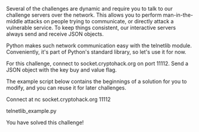 Several of the challenges are dynamic and require you to talk to our challenge servers over the network. This allows you to perform man-in-the-middle attacks on people trying to communicate, or directly attack a vulnerable service. To keep things consistent, our interactive servers always send and receive JSON objects.

Python makes such network communication easy with the telnetlib module. Conveniently, it's part of Python's standard library, so let's use it for now.

For this challenge, connect to socket.cryptohack.org on port 11112. Send a JSON object with the key buy and value flag.

The example script below contains the beginnings of a solution for you to modify, and you can reuse it for later challenges.

Connect at nc socket.cryptohack.org 11112

telnetlib_example.py

You have solved this challenge!